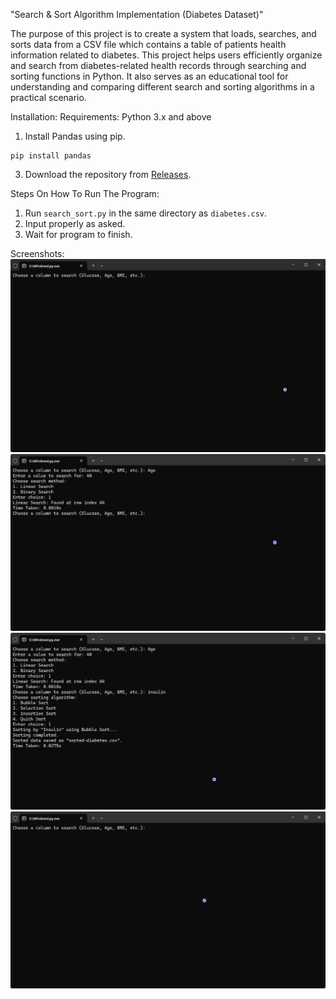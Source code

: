 "Search & Sort Algorithm Implementation (Diabetes Dataset)"

  The purpose of this project is to create a system that loads, searches, and sorts data from a CSV file which contains a table of patients health information related to diabetes. This project helps users efficiently organize and search from diabetes-related health records through searching and sorting functions in Python. It also serves as an educational tool for understanding and comparing different search and sorting algorithms in a practical scenario.

Installation:
Requirements: Python 3.x and above
1. Install Pandas using pip.
```
pip install pandas
```
3. Download the repository from [Releases](https://github.com/conname/search-sort-diabetes/releases/latest).

Steps On How To Run The Program:
1. Run `search_sort.py` in the same directory as `diabetes.csv`.
2. Input properly as asked.
3. Wait for program to finish.

Screenshots:
![Program_Start.png](https://github.com/conname/search-sort-diabetes/blob/main/Program_Start.png)
![Searching_Run.png](https://github.com/conname/search-sort-diabetes/blob/main/Searching_Run.png)
![Sorting_Run.png](https://github.com/conname/search-sort-diabetes/blob/main/Sorting_Run.png)
![Example_Run.gif](https://github.com/conname/search-sort-diabetes/blob/main/Example_Run.gif)
